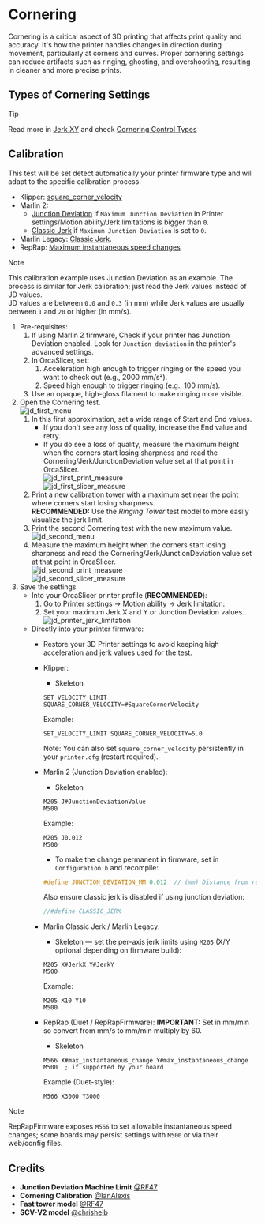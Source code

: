 # Cornering

Cornering is a critical aspect of 3D printing that affects print quality and accuracy. It's how the printer handles changes in direction during movement, particularly at corners and curves. Proper cornering settings can reduce artifacts such as ringing, ghosting, and overshooting, resulting in cleaner and more precise prints.

## Types of Cornering Settings

> [!TIP]
> Read more in [Jerk XY](speed_settings_jerk_xy) and check [Cornering Control Types](speed_settings_jerk_xy#cornering-control-types)

## Calibration

This test will be set detect automatically your printer firmware type and will adapt to the specific calibration process.

- Klipper: [square_corner_velocity](https://www.klipper3d.org/Config_Reference.html#printer)
- Marlin 2:
  - [Junction Deviation](https://marlinfw.org/docs/configuration/configuration.html#junction-deviation-) if `Maximum Junction Deviation` in Printer settings/Motion ability/Jerk limitations is bigger than `0`.
  - [Classic Jerk](https://marlinfw.org/docs/configuration/configuration.html#jerk-) if `Maximum Junction Deviation` is set to `0`.
- Marlin Legacy: [Classic Jerk](https://marlinfw.org/docs/configuration/configuration.html#jerk-).
- RepRap: [Maximum instantaneous speed changes](https://docs.duet3d.com/User_manual/Reference/Gcodes#m566-set-allowable-instantaneous-speed-change)

> [!NOTE]
> This calibration example uses Junction Deviation as an example. The process is similar for Jerk calibration; just read the Jerk values instead of JD values.  
> JD values are between `0.0` and `0.3` (in mm) while Jerk values are usually between `1` and `20` or higher (in mm/s).

1. Pre-requisites:
   1. If using Marlin 2 firmware, Check if your printer has Junction Deviation enabled. Look for `Junction deviation` in the printer's advanced settings.
   2. In OrcaSlicer, set:
      1. Acceleration high enough to trigger ringing or the speed you want to check out (e.g., 2000 mm/s²).
      2. Speed high enough to trigger ringing (e.g., 100 mm/s).
   3. Use an opaque, high-gloss filament to make ringing more visible.
2. Open the Cornering test.  
   ![jd_first_menu](https://github.com/SoftFever/OrcaSlicer/blob/main/doc/images/JunctionDeviation/jd_first_menu.png?raw=true)
   1. In this first approximation, set a wide range of Start and End values.
      - If you don't see any loss of quality, increase the End value and retry.
      - If you do see a loss of quality, measure the maximum height when the corners start losing sharpness and read the Cornering/Jerk/JunctionDeviation value set at that point in OrcaSlicer.  
      ![jd_first_print_measure](https://github.com/SoftFever/OrcaSlicer/blob/main/doc/images/JunctionDeviation/jd_first_print_measure.jpg?raw=true)  
      ![jd_first_slicer_measure](https://github.com/SoftFever/OrcaSlicer/blob/main/doc/images/JunctionDeviation/jd_first_slicer_measure.png?raw=true)
   2. Print a new calibration tower with a maximum set near the point where corners start losing sharpness.  
      **RECOMMENDED:** Use the *Ringing Tower* test model to more easily visualize the jerk limit.
   3. Print the second Cornering test with the new maximum value.  
      ![jd_second_menu](https://github.com/SoftFever/OrcaSlicer/blob/main/doc/images/JunctionDeviation/jd_second_menu.png?raw=true)
   4. Measure the maximum height when the corners start losing sharpness and read the Cornering/Jerk/JunctionDeviation value set at that point in OrcaSlicer.  
      ![jd_second_print_measure](https://github.com/SoftFever/OrcaSlicer/blob/main/doc/images/JunctionDeviation/jd_second_print_measure.jpg?raw=true)  
      ![jd_second_slicer_measure](https://github.com/SoftFever/OrcaSlicer/blob/main/doc/images/JunctionDeviation/jd_second_slicer_measure.png?raw=true)
3. Save the settings
   - Into your OrcaSlicer printer profile (**RECOMMENDED**):
     1. Go to Printer settings → Motion ability → Jerk limitation:
     2. Set your maximum Jerk X and Y or Junction Deviation values.  
        ![jd_printer_jerk_limitation](https://github.com/SoftFever/OrcaSlicer/blob/main/doc/images/JunctionDeviation/jd_printer_jerk_limitation.png?raw=true)
   - Directly into your printer firmware:
     - Restore your 3D Printer settings to avoid keeping high acceleration and jerk values used for the test.

     - Klipper:
       - Skeleton

       ```gcode
       SET_VELOCITY_LIMIT SQUARE_CORNER_VELOCITY=#SquareCornerVelocity
       ```

       Example:

       ```gcode
       SET_VELOCITY_LIMIT SQUARE_CORNER_VELOCITY=5.0
       ```

       Note: You can also set `square_corner_velocity` persistently in your `printer.cfg` (restart required).

     - Marlin 2 (Junction Deviation enabled):
       - Skeleton

       ```gcode
       M205 J#JunctionDeviationValue
       M500
       ```

       Example:

       ```gcode
       M205 J0.012
       M500
       ```

       - To make the change permanent in firmware, set in `Configuration.h` and recompile:

       ```cpp
       #define JUNCTION_DEVIATION_MM 0.012  // (mm) Distance from real junction edge
       ```

       Also ensure classic jerk is disabled if using junction deviation:

       ```cpp
       //#define CLASSIC_JERK
       ```

     - Marlin Classic Jerk / Marlin Legacy:
       - Skeleton — set the per-axis jerk limits using `M205` (X/Y optional depending on firmware build):

       ```gcode
       M205 X#JerkX Y#JerkY
       M500
       ```

       Example:

       ```gcode
       M205 X10 Y10
       M500
       ```

     - RepRap (Duet / RepRapFirmware):
       **IMPORTANT:** Set in mm/min so convert from mm/s to mm/min multiply by 60.
       - Skeleton

       ```gcode
       M566 X#max_instantaneous_change Y#max_instantaneous_change
       M500  ; if supported by your board
       ```

       Example (Duet-style):

       ```gcode
       M566 X3000 Y3000
       ```

> [!NOTE]
> RepRapFirmware exposes `M566` to set allowable instantaneous speed changes; some boards may persist settings with `M500` or via their web/config files.

## Credits

- **Junction Deviation Machine Limit** [@RF47](https://github.com/RF47)
- **Cornering Calibration** [@IanAlexis](https://github.com/IanAlexis)
- **Fast tower model** [@RF47](https://github.com/RF47)
- **SCV-V2 model** [@chrisheib](https://www.thingiverse.com/chrisheib)
